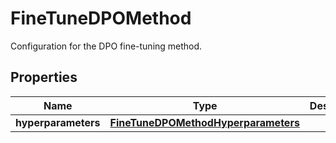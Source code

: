 

# FineTuneDPOMethod

Configuration for the DPO fine-tuning method.

## Properties

| Name | Type | Description | Notes |
|------------ | ------------- | ------------- | -------------|
|**hyperparameters** | [**FineTuneDPOMethodHyperparameters**](FineTuneDPOMethodHyperparameters.md) |  |  [optional] |



